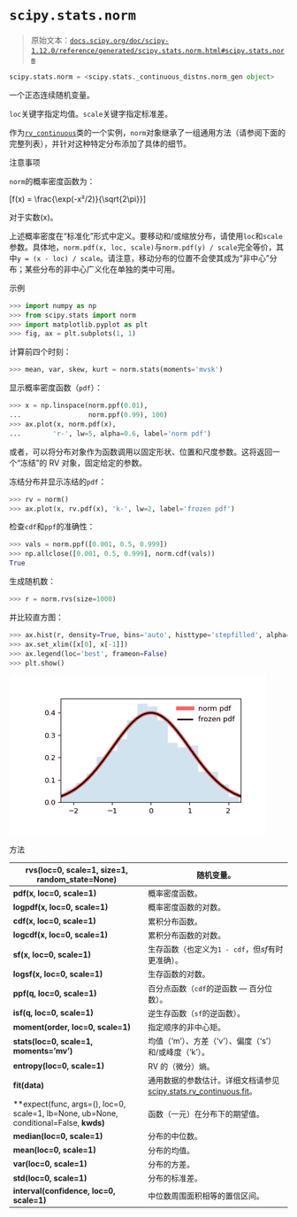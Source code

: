 # `scipy.stats.norm`

> 原始文本：[`docs.scipy.org/doc/scipy-1.12.0/reference/generated/scipy.stats.norm.html#scipy.stats.norm`](https://docs.scipy.org/doc/scipy-1.12.0/reference/generated/scipy.stats.norm.html#scipy.stats.norm)

```py
scipy.stats.norm = <scipy.stats._continuous_distns.norm_gen object>
```

一个正态连续随机变量。

`loc`关键字指定均值。`scale`关键字指定标准差。

作为[`rv_continuous`](https://docs.scipy.org/doc/scipy-1.12.0/reference/generated/scipy.stats.rv_continuous.html#scipy.stats.rv_continuous)类的一个实例，`norm`对象继承了一组通用方法（请参阅下面的完整列表），并针对这种特定分布添加了具体的细节。

注意事项

`norm`的概率密度函数为：

\[f(x) = \frac{\exp(-x²/2)}{\sqrt{2\pi}}\]

对于实数\(x\)。

上述概率密度在“标准化”形式中定义。要移动和/或缩放分布，请使用`loc`和`scale`参数。具体地，`norm.pdf(x, loc, scale)`与`norm.pdf(y) / scale`完全等价，其中`y = (x - loc) / scale`。请注意，移动分布的位置不会使其成为“非中心”分布；某些分布的非中心广义化在单独的类中可用。

示例

```py
>>> import numpy as np
>>> from scipy.stats import norm
>>> import matplotlib.pyplot as plt
>>> fig, ax = plt.subplots(1, 1) 
```

计算前四个时刻：

```py
>>> mean, var, skew, kurt = norm.stats(moments='mvsk') 
```

显示概率密度函数（`pdf`）：

```py
>>> x = np.linspace(norm.ppf(0.01),
...                 norm.ppf(0.99), 100)
>>> ax.plot(x, norm.pdf(x),
...        'r-', lw=5, alpha=0.6, label='norm pdf') 
```

或者，可以将分布对象作为函数调用以固定形状、位置和尺度参数。这将返回一个“冻结”的 RV 对象，固定给定的参数。

冻结分布并显示冻结的`pdf`：

```py
>>> rv = norm()
>>> ax.plot(x, rv.pdf(x), 'k-', lw=2, label='frozen pdf') 
```

检查`cdf`和`ppf`的准确性：

```py
>>> vals = norm.ppf([0.001, 0.5, 0.999])
>>> np.allclose([0.001, 0.5, 0.999], norm.cdf(vals))
True 
```

生成随机数：

```py
>>> r = norm.rvs(size=1000) 
```

并比较直方图：

```py
>>> ax.hist(r, density=True, bins='auto', histtype='stepfilled', alpha=0.2)
>>> ax.set_xlim([x[0], x[-1]])
>>> ax.legend(loc='best', frameon=False)
>>> plt.show() 
```

![../../_images/scipy-stats-norm-1.png](img/f7aeac3b7579b7f5bc5cc40ca6b93cd5.png)

方法

| **rvs(loc=0, scale=1, size=1, random_state=None)** | 随机变量。 |
| --- | --- |
| **pdf(x, loc=0, scale=1)** | 概率密度函数。 |
| **logpdf(x, loc=0, scale=1)** | 概率密度函数的对数。 |
| **cdf(x, loc=0, scale=1)** | 累积分布函数。 |
| **logcdf(x, loc=0, scale=1)** | 累积分布函数的对数。 |
| **sf(x, loc=0, scale=1)** | 生存函数（也定义为`1 - cdf`，但*sf*有时更准确）。 |
| **logsf(x, loc=0, scale=1)** | 生存函数的对数。 |
| **ppf(q, loc=0, scale=1)** | 百分点函数（`cdf`的逆函数 — 百分位数）。 |
| **isf(q, loc=0, scale=1)** | 逆生存函数（`sf`的逆函数）。 |
| **moment(order, loc=0, scale=1)** | 指定顺序的非中心矩。 |
| **stats(loc=0, scale=1, moments=’mv’)** | 均值（‘m’）、方差（‘v’）、偏度（‘s’）和/或峰度（‘k’）。 |
| **entropy(loc=0, scale=1)** | RV 的（微分）熵。 |
| **fit(data)** | 通用数据的参数估计。详细文档请参见 [scipy.stats.rv_continuous.fit](https://docs.scipy.org/doc/scipy/reference/generated/scipy.stats.rv_continuous.fit.html#scipy.stats.rv_continuous.fit)。 |
| **expect(func, args=(), loc=0, scale=1, lb=None, ub=None, conditional=False, **kwds)** | 函数（一元）在分布下的期望值。 |
| **median(loc=0, scale=1)** | 分布的中位数。 |
| **mean(loc=0, scale=1)** | 分布的均值。 |
| **var(loc=0, scale=1)** | 分布的方差。 |
| **std(loc=0, scale=1)** | 分布的标准差。 |
| **interval(confidence, loc=0, scale=1)** | 中位数周围面积相等的置信区间。 |
